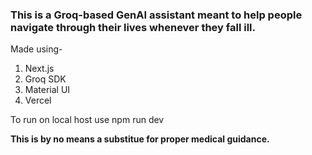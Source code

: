 <h3>This is a Groq-based GenAI assistant meant to help people navigate through their lives whenever they fall ill. </h3>
Made using-
<ol>
<li> Next.js </li>
<li> Groq SDK </li>
<li> Material UI </li>
<li> Vercel </li>
</ol>

To run on local host use npm run dev <br>





<b> This is by no means a substitue for proper medical guidance. </b>